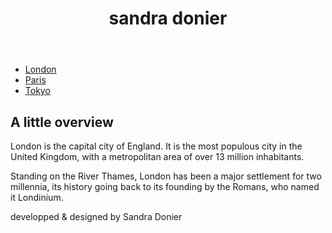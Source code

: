 <html>
<head>
<style>
div.container {
    width: 100%;
}

header, footer {
    padding: 1em;
    color: white;
    background-color: black;
    clear: left;
    text-align: center;
}

nav {
    float: left;
    max-width: 160px;
}

nav ul {
    list-style-type: none;
    padding: 0;
}
   
nav ul a {
    text-decoration: none;
}

article {
  
    padding: 1em;
    overflow: hidden;
}
</style>
</head>
<body>

<div class="container">

<header>
   <h1>sandra donier</h1>
</header>
  
<nav>
  <ul>
    <li><a href="#">London</a></li>
    <li><a href="#">Paris</a></li>
    <li><a href="#">Tokyo</a></li>
  </ul>
</nav>

<article>
  <h1>A little overview</h1>
  <p>London is the capital city of England. It is the most populous city in the  United Kingdom, with a metropolitan area of over 13 million inhabitants.</p>
  <p>Standing on the River Thames, London has been a major settlement for two millennia, its history going back to its founding by the Romans, who named it Londinium.</p>
</article>

<footer>developped & designed by Sandra Donier</footer>

</div>

</body>
</html>
